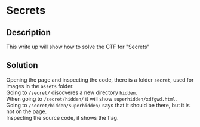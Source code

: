 # Secrets

## Description
This write up will show how to solve the CTF for "Secrets"

## Solution
Opening the page and inspecting the code, there is a folder `secret`, used for images in the `assets` folder.</br>
Going to `/secret/` discoveres a new directory `hidden`.</br>
When going to `/secret/hidden/` it will show `superhidden/xdfgwd.html`.</br>
Going to `/secret/hidden/superhidden/` says that it should be there, but it is not on the page.</br>
Inspecting the source code, it shows the flag.

